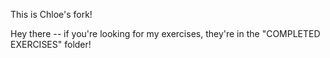 This is Chloe's fork!

Hey there -- if you're looking for my exercises, they're in the "COMPLETED EXERCISES" folder!
